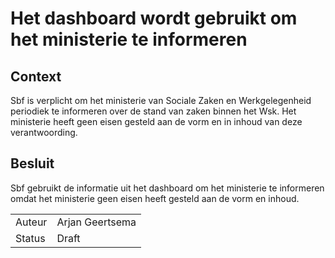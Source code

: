 # Het dashboard wordt gebruikt om het ministerie te informeren

## Context

Sbf is verplicht om het ministerie van Sociale Zaken en Werkgelegenheid periodiek te informeren over de stand van zaken binnen het Wsk. Het ministerie heeft geen eisen gesteld aan de vorm en in inhoud van deze verantwoording.

## Besluit

Sbf gebruikt de informatie uit het dashboard om het ministerie te informeren omdat het ministerie geen eisen heeft gesteld aan de vorm en inhoud.

|   |   |
| - | - |
| Auteur | Arjan Geertsema |
| Status | Draft |
